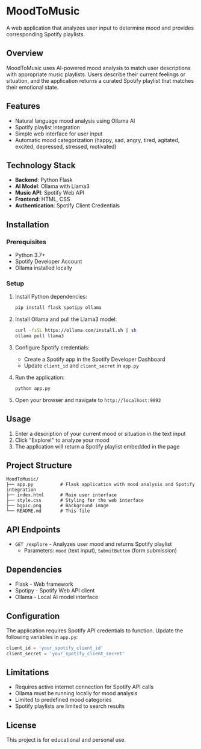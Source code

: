 # MoodToMusic

A web application that analyzes user input to determine mood and provides corresponding Spotify playlists.

## Overview

MoodToMusic uses AI-powered mood analysis to match user descriptions with appropriate music playlists. Users describe their current feelings or situation, and the application returns a curated Spotify playlist that matches their emotional state.

## Features

- Natural language mood analysis using Ollama AI
- Spotify playlist integration
- Simple web interface for user input
- Automatic mood categorization (happy, sad, angry, tired, agitated, excited, depressed, stressed, motivated)

## Technology Stack

- **Backend**: Python Flask
- **AI Model**: Ollama with Llama3
- **Music API**: Spotify Web API
- **Frontend**: HTML, CSS
- **Authentication**: Spotify Client Credentials

## Installation

### Prerequisites

- Python 3.7+
- Spotify Developer Account
- Ollama installed locally

### Setup

1. Install Python dependencies:
   ```bash
   pip install flask spotipy ollama
   ```

2. Install Ollama and pull the Llama3 model:
   ```bash
   curl -fsSL https://ollama.com/install.sh | sh
   ollama pull llama3
   ```

3. Configure Spotify credentials:
   - Create a Spotify app in the Spotify Developer Dashboard
   - Update `client_id` and `client_secret` in `app.py`

4. Run the application:
   ```bash
   python app.py
   ```

5. Open your browser and navigate to `http://localhost:9092`

## Usage

1. Enter a description of your current mood or situation in the text input
2. Click "Explore!" to analyze your mood
3. The application will return a Spotify playlist embedded in the page

## Project Structure

```
MoodToMusic/
├── app.py          # Flask application with mood analysis and Spotify integration
├── index.html      # Main user interface
├── style.css       # Styling for the web interface
├── bgpic.png       # Background image
└── README.md       # This file
```

## API Endpoints

- `GET /explore` - Analyzes user mood and returns Spotify playlist
  - Parameters: `mood` (text input), `SubmitButton` (form submission)

## Dependencies

- Flask - Web framework
- Spotipy - Spotify Web API client
- Ollama - Local AI model interface

## Configuration

The application requires Spotify API credentials to function. Update the following variables in `app.py`:

```python
client_id = 'your_spotify_client_id'
client_secret = 'your_spotify_client_secret'
```

## Limitations

- Requires active internet connection for Spotify API calls
- Ollama must be running locally for mood analysis
- Limited to predefined mood categories
- Spotify playlists are limited to search results

## License

This project is for educational and personal use.
